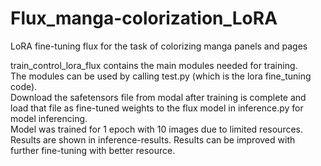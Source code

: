 # Flux_manga-colorization_LoRA

LoRA fine-tuning flux for the task of colorizing manga panels and pages

train_control_lora_flux contains the main modules needed for training.
<br/>
The modules can be used by calling test.py (which is the lora fine_tuning code).
<br/>
Download the safetensors file from modal after training is complete and load that file as fine-tuned weights to the flux model in inference.py for model inferencing.
<br/>
Model was trained for 1 epoch with 10 images due to limited resources. Results are shown in inference-results. Results can be improved with further fine-tuning with better resource.
